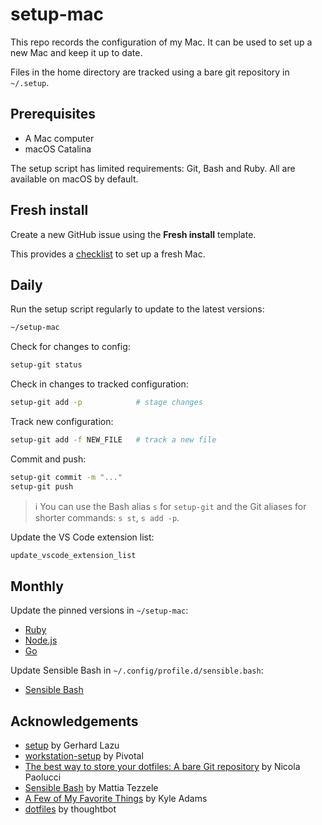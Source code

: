 # setup-mac

This repo records the configuration of my Mac. It can be used to set up a new
Mac and keep it up to date.

Files in the home directory are tracked using a bare git repository in `~/.setup`.

## Prerequisites

- A Mac computer
- macOS Catalina

The setup script has limited requirements: Git, Bash and Ruby.
All are available on macOS by default.

## Fresh install

Create a new GitHub issue using the **Fresh install** template.

This provides a [checklist](.github/ISSUE_TEMPLATE/fresh-install.md) to set up a fresh Mac.

## Daily

Run the setup script regularly to update to the latest versions:

```bash
~/setup-mac
```

Check for changes to config:

```bash
setup-git status
```

Check in changes to tracked configuration:

```bash
setup-git add -p            # stage changes
```

Track new configuration:

```bash
setup-git add -f NEW_FILE   # track a new file
```

Commit and push:

```bash
setup-git commit -m "..."
setup-git push
```

> ℹ️ You can use the Bash alias `s` for `setup-git` and the Git aliases for shorter commands: `s st`, `s add -p`.

Update the VS Code extension list:

```bash
update_vscode_extension_list
```

## Monthly

Update the pinned versions in `~/setup-mac`:

- [Ruby](https://www.ruby-lang.org/en/)
- [Node.js](https://nodejs.org/en/)
- [Go](https://golang.org/dl/)

Update Sensible Bash in `~/.config/profile.d/sensible.bash`:

- [Sensible Bash](https://github.com/mrzool/bash-sensible)

## Acknowledgements

- [setup](https://github.com/gerhard/setup) by Gerhard Lazu
- [workstation-setup](https://github.com/pivotal/workstation-setup) by Pivotal
- [The best way to store your dotfiles: A bare Git repository](https://www.atlassian.com/git/tutorials/dotfiles) by Nicola Paolucci
- [Sensible Bash](https://github.com/mrzool/bash-sensible) by Mattia Tezzele
- [A Few of My Favorite Things](https://blog.testdouble.com/posts/2020-04-07-favorite-things/) by Kyle Adams
- [dotfiles](https://github.com/thoughtbot/dotfiles) by thoughtbot
